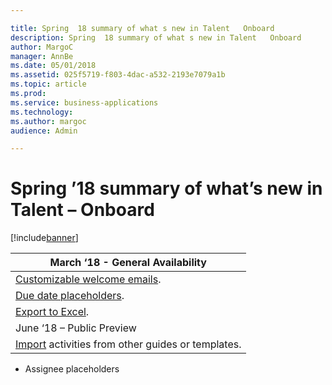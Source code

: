 ```yaml
---

title: Spring  18 summary of what s new in Talent   Onboard
description: Spring  18 summary of what s new in Talent   Onboard
author: MargoC
manager: AnnBe
ms.date: 05/01/2018
ms.assetid: 025f5719-f803-4dac-a532-2193e7079a1b
ms.topic: article
ms.prod: 
ms.service: business-applications
ms.technology: 
ms.author: margoc
audience: Admin

---
```

#  Spring ’18 summary of what’s new in Talent – Onboard




[!include[banner](../../../includes/banner.md)]

| March ‘18 - General Availability                                 |
|------------------------------------------------------------------|
| [Customizable welcome emails](customizable-welcome-emails.md).  |
| [Due date placeholders](due-date-placeholders.md).                |
| [Export to Excel](export-to-excel.md).                          |
| June ‘18 – Public Preview                                        |
| [Import](customizable-welcome-emails.md) activities from other guides or templates. |

-   Assignee placeholders
